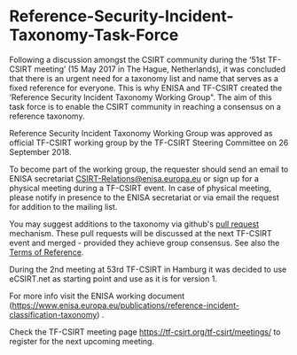# Reference-Security-Incident-Taxonomy-Task-Force
Following a discussion amongst the CSIRT community during the ‘51st TF-CSIRT meeting’  (15 May 2017 in The Hague, Netherlands), it was concluded that there is an urgent need for a taxonomy list and name that serves as a fixed reference for everyone. This is why ENISA and TF-CSIRT created the ‘Reference Security Incident Taxonomy Working Group".  The aim of this task force is to enable the CSIRT community in reaching a consensus on a reference taxonomy. 

Reference Security Incident Taxonomy Working Group was approved as official TF-CSIRT working group by the TF-CSIRT Steering Committee on 26 September 2018.

To become part of the working group, the requester should send an email to ENISA secretariat  CSIRT-Relations@enisa.europa.eu or sign up for a physical meeting during a TF-CSIRT event. In case of physical meeting, please notify in presence to the ENISA secretariat or via email the request for addition to the mailing list.

You may suggest additions to the taxonomy via github's [pull request](https://help.github.com/articles/creating-a-pull-request/) mechanism. These pull requests will be discussed at the next TF-CSIRT event and merged - provided they achieve group consensus. See also the [Terms of Reference](Documentation/ToR.md).

During the 2nd meeting at 53rd TF-CSIRT in Hamburg it was decided to use eCSIRT.net as starting point and use as it is for version 1. 

For more info visit the ENISA working document (https://www.enisa.europa.eu/publications/reference-incident-classification-taxonomy) . 

Check the TF-CSIRT meeting page https://tf-csirt.org/tf-csirt/meetings/ to register for the next upcoming meeting.

